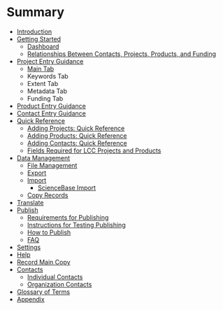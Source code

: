 # Summary

* [Introduction](README.md)
* [Getting Started](getting-started.md)
  * [Dashboard](dashboard.md)
  * [Relationships Between Contacts, Projects, Products, and Funding](concepts-detailing-the-relationship-between-contacts-projects-and-products.md)
* [Project Entry Guidance ](project-entry-guidance.md)
  * [Main Tab](record/main/record-main-copy.md)
  * Keywords Tab
  * Extent Tab
  * Metadata Tab
  * Funding Tab
* [Product Entry Guidance](product-entry-guidance.md)
* [Contact Entry Guidance](product-entry-guidance/contact-entry-guidance.md)
* [Quick Reference](quick-reference.md)
  * [Adding Projects: Quick Reference](adding-projects-quick-reference.md)
  * [Adding Products: Quick Reference ](adding-products-quick-reference.md)
  * [Adding Contacts: Quick Reference ](adding-contacts-quick-reference.md)
  * [Fields Required for LCC Projects and Products](record/fields-required-for-lcc-projects-and-products.md)
* [Data Management](data-management.md)
  * [File Management](data-management/file-management.md)
  * [Export](data-management/export.md)
  * [Import](data-management/import.md)
    * [ScienceBase Import](data-management/import/sciencebase-import.md)
  * [Copy Records](data-management/copy-records.md)
* [Translate](translate.md)
* [Publish](publish.md)
  * [Requirements for Publishing](publish/requirements-for-publishing.md)
  * [Instructions for Testing Publishing](publish/instructions-for-testing-publishing.md)
  * [How to Publish](publish/how-to-publish.md)
  * [FAQ](publish/faq.md)
* [Settings](settings.md)
* [Help](help.md)
* [Record Main Copy](record/main/record-main-copy.md)
* [Contacts](contacts.md)
  * [Individual Contacts](contacts/individual-contact.md)
  * [Organization Contacts](contacts/organization-contacts.md)
* [Glossary of Terms](glossary-of-terms.md)
* [Appendix](appendix.md)

